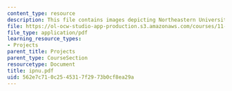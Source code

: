 ```yaml
---
content_type: resource
description: This file contains images depicting Northeastern University.
file: https://ol-ocw-studio-app-production.s3.amazonaws.com/courses/11-332j-urban-design-fall-2003/562e7c710c2545317f2973b0cf8ea29a_ipnu.pdf
file_type: application/pdf
learning_resource_types:
- Projects
parent_title: Projects
parent_type: CourseSection
resourcetype: Document
title: ipnu.pdf
uid: 562e7c71-0c25-4531-7f29-73b0cf8ea29a
---
```

